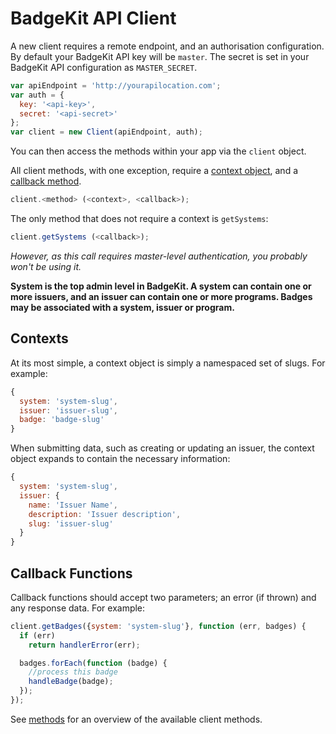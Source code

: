 # BadgeKit API Client

A new client requires a remote endpoint, and an authorisation configuration. By default your BadgeKit API key will be `master`. The secret is set in your BadgeKit API configuration as `MASTER_SECRET`.

```js
var apiEndpoint = 'http://yourapilocation.com';
var auth = {
  key: '<api-key>',
  secret: '<api-secret>'
};
var client = new Client(apiEndpoint, auth);
```

You can then access the methods within your app via the `client` object.

All client methods, with one exception, require a [context object](#contexts), and a [callback method](#callbacks).

```js
client.<method> (<context>, <callback>);
```

The only method that does not require a context is `getSystems`:

```js
client.getSystems (<callback>);
```

_However, as this call requires master-level authentication, you probably won't be using it._

__System is the top admin level in BadgeKit. A system can contain one or more issuers, and an issuer can contain one or more programs. Badges may be associated with a system, issuer or program.__

<a name="contexts"></a>
## Contexts

At its most simple, a context object is simply a namespaced set of slugs. For example:

```js
{
  system: 'system-slug',
  issuer: 'issuer-slug',
  badge: 'badge-slug'
}
```

When submitting data, such as creating or updating an issuer, the context object expands to contain the necessary information:

```js
{
  system: 'system-slug',
  issuer: {
    name: 'Issuer Name',
    description: 'Issuer description',
    slug: 'issuer-slug'
  }
}
```

<a name="callbacks"></a>
## Callback Functions

Callback functions should accept two parameters; an error (if thrown) and any response data. For example:

```js
client.getBadges({system: 'system-slug'}, function (err, badges) {
  if (err)
    return handlerError(err);

  badges.forEach(function (badge) {
    //process this badge
    handleBadge(badge);
  });
});
```

See [methods](methods.md) for an overview of the available client methods.
